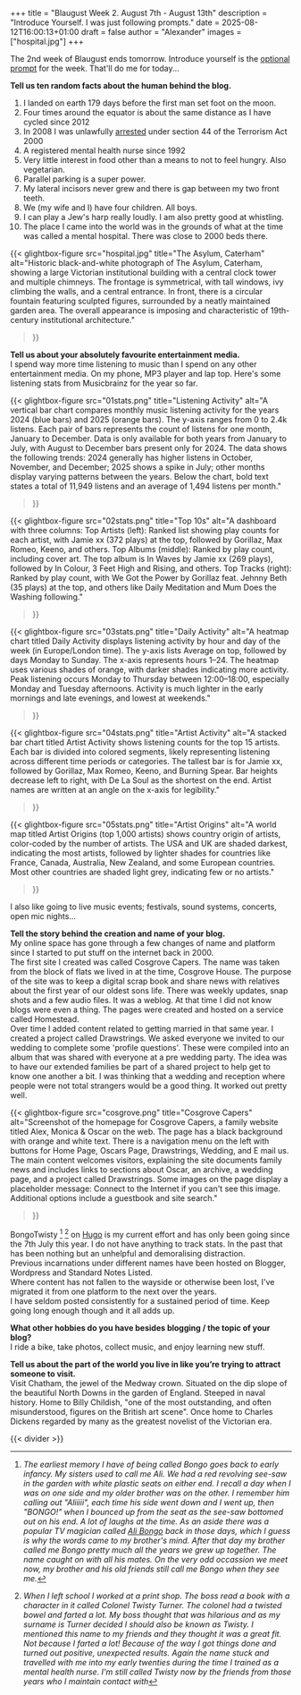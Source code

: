 +++
title = "Blaugust Week 2. August 7th - August 13th"
description = "Introduce Yourself. I was just following prompts."
date = 2025-08-12T16:00:13+01:00
draft = false
author = "Alexander"
images = ["hospital.jpg"]
+++

The 2nd week of Blaugust ends tomorrow. Introduce yourself is the [optional prompt](https://nerdgirlthoughts.game.blog/2025/07/25/blaugust-2025-calendar-weekly-prompts/) for the week.  That'll do me for today...


**Tell us ten random facts about the human behind the blog.**
1. I landed on earth 179 days before the first man set foot on the moon.
2. Four times around the equator is about the same distance as I have cycled since 2012
3. In 2008 I was unlawfully [arrested](https://www.bongotwisty.blog/blog/section-44/) under section 44 of the Terrorism Act 2000
4. A registered mental health nurse since 1992
5. Very little interest in food other than a means to not to feel hungry. Also vegetarian. 
6. Parallel parking is a super power. 
7. My lateral incisors never grew and there is gap between my two front teeth.
8. We (my wife and I) have four children. All boys. 
9. I can play a Jew's harp really loudly. I am also pretty good at whistling.
10. The place I came into the world was in the grounds of what at the time was called a mental hospital. There was close to 2000 beds there.   


{{< glightbox-figure 
   src="hospital.jpg" 
   title="The Asylum, Caterham"
   alt="Historic black-and-white photograph of The Asylum, Caterham, showing a large Victorian institutional building with a central clock tower and multiple chimneys. The frontage is symmetrical, with tall windows, ivy climbing the walls, and a central entrance. In front, there is a circular fountain featuring sculpted figures, surrounded by a neatly maintained garden area. The overall appearance is imposing and characteristic of 19th-century institutional architecture." 
>}}


**Tell us about your absolutely favourite entertainment media.**\
I spend way more time listening to music than I spend on any other entertainment media. On my phone, MP3 player and lap top. Here's some listening stats from Musicbrainz for the year so far. 

{{< glightbox-figure 
   src="01stats.png" 
   title="Listening Activity"
   alt="A vertical bar chart compares monthly music listening activity for the years 2024 (blue bars) and 2025 (orange bars). The y-axis ranges from 0 to 2.4k listens. Each pair of bars represents the count of listens for one month, January to December. Data is only available for both years from January to July, with August to December bars present only for 2024. The data shows the following trends: 2024 generally has higher listens in October, November, and December; 2025 shows a spike in July; other months display varying patterns between the years. Below the chart, bold text states a total of 11,949 listens and an average of 1,494 listens per month." 
>}}

{{< glightbox-figure 
   src="02stats.png" 
   title="Top 10s"
   alt="A dashboard with three columns: Top Artists (left): Ranked list showing play counts for each artist, with Jamie xx (372 plays) at the top, followed by Gorillaz, Max Romeo, Keeno, and others. Top Albums (middle): Ranked by play count, including cover art. The top album is In Waves by Jamie xx (269 plays), followed by In Colour, 3 Feet High and Rising, and others. Top Tracks (right): Ranked by play count, with We Got the Power by Gorillaz feat. Jehnny Beth (35 plays) at the top, and others like Daily Meditation and Mum Does the Washing following." 
>}}

{{< glightbox-figure 
   src="03stats.png" 
   title="Daily Activity"
   alt="A heatmap chart titled Daily Activity displays listening activity by hour and day of the week (in Europe/London time). The y-axis lists Average on top, followed by days Monday to Sunday. The x-axis represents hours 1–24. The heatmap uses various shades of orange, with darker shades indicating more activity. Peak listening occurs Monday to Thursday between 12:00–18:00, especially Monday and Tuesday afternoons. Activity is much lighter in the early mornings and late evenings, and lowest at weekends." 
>}}

{{< glightbox-figure 
   src="04stats.png" 
   title="Artist Activity"
   alt="A stacked bar chart titled Artist Activity shows listening counts for the top 15 artists. Each bar is divided into colored segments, likely representing listening across different time periods or categories. The tallest bar is for Jamie xx, followed by Gorillaz, Max Romeo, Keeno, and Burning Spear. Bar heights decrease left to right, with De La Soul as the shortest on the end. Artist names are written at an angle on the x-axis for legibility." 
>}}

{{< glightbox-figure 
   src="05stats.png" 
   title="Artist Origins"
   alt="A world map titled Artist Origins (top 1,000 artists) shows country origin of artists, color-coded by the number of artists. The USA and UK are shaded darkest, indicating the most artists, followed by lighter shades for countries like France, Canada, Australia, New Zealand, and some European countries. Most other countries are shaded light grey, indicating few or no artists." 
>}}

 I also like going to live music events; festivals, sound systems, concerts, open mic nights... 

**Tell the story behind the creation and name of your blog.**\
My online space has gone through a few changes of name and platform since I started to put stuff on the internet back in 2000.\
The first site I created was called Cosgrove Capers. The name was taken from the block of flats we lived in at the time, Cosgrove House. The purpose of the site was to keep a digital scrap book and share news with relatives about the first year of our oldest sons life. There was weekly updates, snap shots and a few audio files. It was a weblog. At that time I did not know blogs were even a thing. The pages were created and hosted on a service called Homestead. \
Over time I added content related to getting married in that same year. I created a project called Drawstrings. We asked everyone we invited to our wedding to complete some 'profile questions'. These were compiled into an album that was shared with everyone at a pre wedding party. The idea was to have our extended families be part of a shared project to help get to know one another a bit. I was thinking that a wedding and reception where people were not total strangers would be a good thing. It worked out pretty well.

{{< glightbox-figure 
   src="cosgrove.png" 
   title="Cosgrove Capers"
   alt="Screenshot of the homepage for Cosgrove Capers, a family website titled Alex, Monica & Oscar on the web. The page has a black background with orange and white text. There is a navigation menu on the left with buttons for Home Page, Oscars Page, Drawstrings, Wedding, and E mail us. The main content welcomes visitors, explaining the site documents family news and includes links to sections about Oscar, an archive, a wedding page, and a project called Drawstrings. Some images on the page display a placeholder message: Connect to the Internet if you can't see this image. Additional options include a guestbook and site search." 
>}}

BongoTwisty [^1] [^2] on [Hugo](https://gohugo.io) is my current effort and has only been going since the 7th July this year. I do not have anything to track stats. In the past that has been nothing but an unhelpful and demoralising distraction.\
Previous incarnations under different names have been hosted on Blogger, Wordpress and Standard Notes Listed.\
Where content has not fallen to the wayside or otherwise been lost, I've migrated it from one platform to the next over the years.\
I have seldom posted consistently for a sustained period of time. Keep going long enough though and it all adds up. 

**What other hobbies do you have besides blogging / the topic of your blog?**\
I ride a bike, take photos, collect music, and enjoy learning new stuff. 

**Tell us about the part of the world you live in like you’re trying to attract someone to visit.**\
Visit Chatham, the jewel of the Medway crown. Situated on the dip slope of the beautiful North Downs in the garden of England. Steeped in naval history. Home to Billy Childish, "one of the most outstanding, and often misunderstood, figures on the British art scene". Once home to Charles Dickens regarded by many as the greatest novelist of the Victorian era. 

{{< divider >}}

 [^1]: *The earliest memory I have of being called Bongo goes back to early infancy. My sisters used to call me Ali. We had a red revolving see-saw in the garden with white plastic seats on either end. I recall a day when I was on one side and my older brother was on the other. I remember him calling out "Aliiiii", each time his side went down and I went up, then "BONGO!" when I bounced up from the seat as the see-saw bottomed out on his end. A lot of laughs at the time. As an aside there was a popular TV magician called [Ali Bongo](https://en.wikipedia.org/wiki/Ali_Bongo_(magician)) back in those days, which I guess is why the words came to my brother's mind. After that day my brother called me Bongo pretty much all the years we grew up together. The name caught on with all his mates. On the very odd occassion we meet now, my brother and his old friends still call me Bongo when they see me.* 
 
 [^2]: *When I left school I worked at a print shop. The boss read a book with a character in it called Colonel Twisty Turner. The colonel had a twisted bowel and farted a lot. My boss thought that was hilarious and as my surname is Turner decided I should also be known as Twisty. I mentioned this name to my friends and they thought it was a great fit. Not because I farted a lot! Because of the way I got things done and turned out positive, unexpected results. Again the name stuck and travelled with me into my early twenties during the time I trained as a mental health nurse. I'm still called Twisty now by the friends from those years who I maintain contact with*

